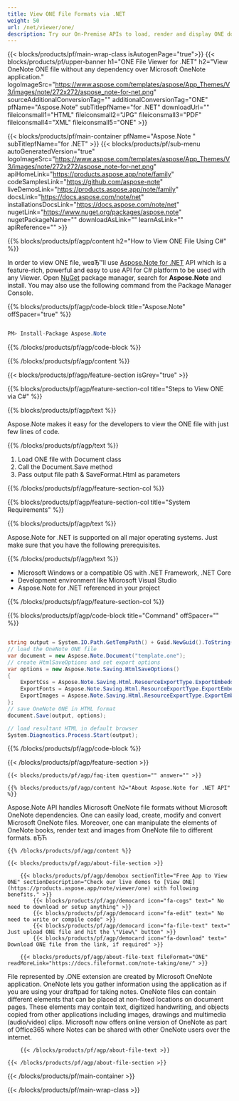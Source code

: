 ```yaml
---
title: View ONE File Formats via .NET 
weight: 50
url: /net/viewer/one/ 
description: Try our On-Premise APIs to load, render and display ONE documents on .NET Framework, .NET Core.
---
```


{{< blocks/products/pf/main-wrap-class isAutogenPage="true">}}
{{< blocks/products/pf/upper-banner h1="ONE File Viewer for .NET" h2="View OneNote ONE file without any dependency over Microsoft OneNote application." logoImageSrc="https://www.aspose.com/templates/aspose/App_Themes/V3/images/note/272x272/aspose_note-for-net.png" sourceAdditionalConversionTag="" additionalConversionTag="ONE" pfName="Aspose.Note" subTitlepfName="for .NET" downloadUrl="" fileiconsmall1="HTML" fileiconsmall2="JPG" fileiconsmall3="PDF" fileiconsmall4="XML" fileiconsmall5="ONE" >}}

{{< blocks/products/pf/main-container pfName="Aspose.Note " subTitlepfName="for .NET" >}}
{{< blocks/products/pf/sub-menu autoGeneratedVersion="true" logoImageSrc="https://www.aspose.com/templates/aspose/App_Themes/V3/images/note/272x272/aspose_note-for-net.png" apiHomeLink="https://products.aspose.app/note/family" codeSamplesLink="https://github.com/aspose-note" liveDemosLink="https://products.aspose.app/note/family" docsLink="https://docs.aspose.com/note/net" installationsDocsLink="https://docs.aspose.com/note/net" nugetLink="https://www.nuget.org/packages/aspose.note" nugetPackageName="" downloadAsLink="" learnAsLink="" apiReference="" >}}

{{% blocks/products/pf/agp/content h2="How to View ONE File Using C#" %}}

 In order to view ONE file, weвЂ™ll use
 [Aspose.Note for .NET](https://products.aspose.com/note/net) 
 API which is a feature-rich, powerful and easy to use API for C# platform to be used with any Viewer. Open
 [NuGet](https://www.nuget.org/packages/aspose.note) 
 package manager, search for
 **Aspose.Note** 
 and install. You may also use the following command from the Package Manager Console.

{{% blocks/products/pf/agp/code-block title="Aspose.Note" offSpacer="true" %}}

```cs

PM> Install-Package Aspose.Note

```

{{% /blocks/products/pf/agp/code-block %}}

{{% /blocks/products/pf/agp/content %}}

{{< blocks/products/pf/agp/feature-section isGrey="true" >}}

{{% blocks/products/pf/agp/feature-section-col title="Steps to View ONE via C#" %}}

{{% blocks/products/pf/agp/text %}}

 Aspose.Note makes it easy for the developers to view the ONE file with just few lines of code.

{{% /blocks/products/pf/agp/text %}}

1.  Load ONE file with Document class
1.  Call the Document.Save method
1.  Pass output file path & SaveFormat.Html as parameters

{{% /blocks/products/pf/agp/feature-section-col %}}

{{% blocks/products/pf/agp/feature-section-col title="System Requirements" %}}

{{% blocks/products/pf/agp/text %}}

 Aspose.Note for .NET is supported on all major operating systems. Just make sure that you have the following prerequisites.

{{% /blocks/products/pf/agp/text %}}

-  Microsoft Windows or a compatible OS with .NET Framework, .NET Core
-  Development environment like Microsoft Visual Studio
-  Aspose.Note for .NET referenced in your project

{{% /blocks/products/pf/agp/feature-section-col %}}

{{% blocks/products/pf/agp/code-block title="Command" offSpacer="" %}}

```cs

string output = System.IO.Path.GetTempPath() + Guid.NewGuid().ToString() + ".html";
// load the OneNote ONE file
var document = new Aspose.Note.Document("template.one");
// create HtmlSaveOptions and set export options
var options = new Aspose.Note.Saving.HtmlSaveOptions()
{
    ExportCss = Aspose.Note.Saving.Html.ResourceExportType.ExportEmbedded,
    ExportFonts = Aspose.Note.Saving.Html.ResourceExportType.ExportEmbedded,
    ExportImages = Aspose.Note.Saving.Html.ResourceExportType.ExportEmbedded
};
// save OneNote ONE in HTML format
document.Save(output, options);

// load resultant HTML in default browser
System.Diagnostics.Process.Start(output);

```

{{% /blocks/products/pf/agp/code-block %}}

{{< /blocks/products/pf/agp/feature-section >}}

    {{< blocks/products/pf/agp/faq-item question="" answer="" >}}
 

<!-- aboutfile Starts -->

    {{% blocks/products/pf/agp/content h2="About Aspose.Note for .NET API" %}}

 Aspose.Note API handles Microsoft OneNote file formats without Microsoft OneNote dependencies. One can easily load, create, modify and convert Microsoft OneNote files. Moreover, one can manipulate the elements of OneNote books, render text and images from OneNote file to different formats. вЂЋ



    {{% /blocks/products/pf/agp/content %}}

    {{< blocks/products/pf/agp/about-file-section >}}

        {{< blocks/products/pf/agp/demobox sectionTitle="Free App to View ONE" sectionDescription="Check our live demos to [View ONE](https://products.aspose.app/note/viewer/one) with following benefits." >}}
            {{< blocks/products/pf/agp/democard icon="fa-cogs" text=" No need to download or setup anything" >}}
            {{< blocks/products/pf/agp/democard icon="fa-edit" text=" No need to write or compile code" >}}
            {{< blocks/products/pf/agp/democard icon="fa-file-text" text=" Just upload ONE file and hit the \"View\" button" >}}
            {{< blocks/products/pf/agp/democard icon="fa-download" text=" Download ONE file from the link, if required" >}}

        {{< blocks/products/pf/agp/about-file-text fileFormat="ONE" readMoreLink="https://docs.fileformat.com/note-taking/one/" >}}
File represented by .ONE extension are created by Microsoft OneNote application. OneNote lets you gather information using the application as if you are using your draftpad for taking notes. OneNote files can contain different elements that can be placed at non-fixed locations on document pages. These elements may contain text, digitized handwriting, and objects copied from other applications including images, drawings and multimedia (audio/video) clips. Microsoft now offers online version of OneNote as part of Office365 where Notes can be shared with other OneNote users over the internet.

        {{< /blocks/products/pf/agp/about-file-text >}}

    {{< /blocks/products/pf/agp/about-file-section >}}

<!-- aboutfile Ends -->

{{< /blocks/products/pf/main-container >}}
    
{{< /blocks/products/pf/main-wrap-class >}}